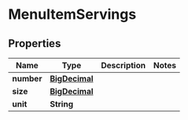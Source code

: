 

# MenuItemServings

## Properties

Name | Type | Description | Notes
------------ | ------------- | ------------- | -------------
**number** | [**BigDecimal**](BigDecimal.md) |  | 
**size** | [**BigDecimal**](BigDecimal.md) |  | 
**unit** | **String** |  | 




